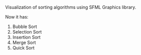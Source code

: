 Visualization of sorting algorithms using SFML Graphics library.

Now it has:
1) Bubble Sort
2) Selection Sort
3) Insertion Sort
4) Merge Sort
5) Quick Sort